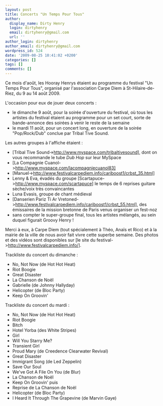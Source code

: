 ```yaml
---
layout: post
title: Concerts "Un Temps Pour Tous"
author:
  display_name: Dirty Henry
  login: dirtyhenry
  email: dirtyhenry@gmail.com
  url: ''
author_login: dirtyhenry
author_email: dirtyhenry@gmail.com
wordpress_id: 524
date: '2009-08-25 10:41:02 +0200'
categories: []
tags: []
comments: []
---
```

Ce mois d'août, les Hooray Henrys étaient au programme du festival "Un Temps Pour Tous", organisé par l'association Carpe Diem à St-Hilaire-de-Riez, du 9 au 14 août 2009.

L'occasion pour eux de jouer deux concerts :
- le dimanche 9 août, pour la soirée d'ouverture du festival, où tous les artistes du festival étaient au programme pour un set court, sorte de bande-annonce des soirées à venir le reste de la semaine
- le mardi 11 août, pour un concert long, en ouverture de la soirée "Pop/Rock/Dub" conclue par Tribal Tive Sound.

Les autres groupes à l'affiche étaient :
- [Tribal Tive Sound->http://www.myspace.com/tribaltivesound], dont on vous recommande le tube *Dub Hop* sur leur MySpace
- [La Compagnie Cuanol->http://www.myspace.com/lacompagniecuanol83]
- [Manuel->http://www.festivalcarpediem.info/cariboost1/crbst_35.html]
- Lenny & Eva, évadés du groupe [Scartapuce->http://www.myspace.com/scartapuce] le temps de 6 reprises guitare sèche/voix très convaincantes 
- Luna Evasis, groupe de chant médieval
- [Danserien Pariz Ti Ar Vretoned->http://www.festivalcarpediem.info/cariboost1/crbst_55.html], des émissaires de la mission bretonne de Paris venus organiser un fest-noz
- sans compter le super-groupe final, tous les artistes mélangés, au sein duquel figurait Groovy Henry !

Merci à eux, à Carpe Diem (tout spécialement à Théo, Anaïs et Rico) et à la mairie de la ville de nous avoir fait vivre cette superbe semaine. Des photos et des vidéos sont disponibles sur [le site du festival->http://www.festivalcarpediem.info/].

Trackliste du concert du dimanche :
- No, Not Now (de Hot Hot Heat)
- Riot Boogie
- Great Disaster
- La Chanson de Noël
- Gabrielle (de Johnny Hallyday)
- Helicopter (de Bloc Party)
- Keep On Groovin'

Trackliste du concert du mardi :
- No, Not Now (de Hot Hot Heat)
- Riot Boogie
- Bitch
- Hotel Yorba (des White Stripes)
- Girl
- Will You Starry Me?
- Transient Girl
- Proud Mary (de Creedence Clearwater Revival)
- Great Disaster
- Immigrant Song (de Led Zeppelin)
- Save Our Soul
- We've Got A File On You (de Blur)
- La Chanson de Noël
- Keep On Groovin'
puis
- Reprise de La Chanson de Noël
- Helicopter (de Bloc Party)
- I Heard It Through The Grapevine (de Marvin Gaye)

<object width="425" height="344"><param name="movie" value="http://www.youtube.com/v/-auyB5FDtRw&hl=fr&fs=1&"></param><param name="allowFullScreen" value="true"></param><param name="allowscriptaccess" value="always"></param><embed src="http://www.youtube.com/v/-auyB5FDtRw&hl=fr&fs=1&" type="application/x-shockwave-flash" allowscriptaccess="always" allowfullscreen="true" width="425" height="344"></embed></object>
